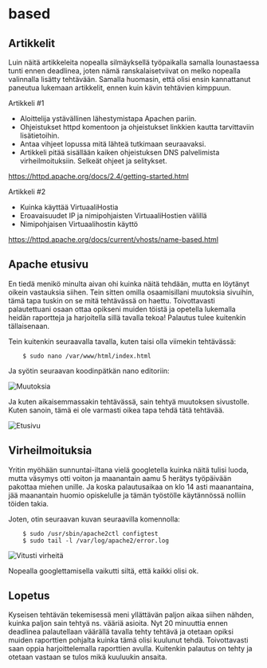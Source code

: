# based

## Artikkelit

Luin näitä artikkeleita nopealla silmäyksellä työpaikalla samalla lounastaessa tunti ennen deadlinea, joten nämä ranskalaisetviivat on melko nopealla valinnalla lisätty tehtävään. Samalla huomasin, että olisi ensin kannattanut paneutua lukemaan artikkelit, ennen kuin kävin tehtävien kimppuun. 

Artikkeli #1
- Aloittelija ystävällinen lähestymistapa Apachen pariin. 
- Ohjeistukset httpd komentoon ja ohjeistukset linkkien kautta tarvittaviin lisätietoihin.
- Antaa vihjeet lopussa mitä lähteä tutkimaan seuraavaksi.
- Artikkeli pitää sisällään kaiken ohjeistuksen DNS palvelimista virheilmoituksiin. Selkeät ohjeet ja selitykset. 

https://httpd.apache.org/docs/2.4/getting-started.html 

Artikkeli #2
- Kuinka käyttää VirtuaaliHostia
- Eroavaisuudet IP ja nimipohjaisten VirtuaaliHostien välillä
- Nimipohjaisen Virtuaalihostin käyttö
 
https://httpd.apache.org/docs/current/vhosts/name-based.html

## Apache etusivu 

En tiedä menikö minulta aivan ohi kuinka näitä tehdään, mutta en löytänyt oikein vastauksia siihen. Tein sitten omilla osaamisillani muutoksia sivuihin, tämä tapa tuskin on se mitä tehtävässä on haettu. Toivottavasti palautettuani osaan ottaa opikseni muiden töistä ja opetella lukemalla heidän raportteja ja harjoitella sillä tavalla tekoa! Palautus tulee kuitenkin tällaisenaan. 

Tein kuitenkin seuraavalla tavalla, kuten taisi olla viimekin tehtävässä: 

        $ sudo nano /var/www/html/index.html
        
Ja syötin seuraavan koodinpätkän nano editoriin: 

![Muutoksia](https://user-images.githubusercontent.com/100162043/216838857-82df3c5c-111d-4e0d-beb7-25d4228900d3.jpg)

Ja kuten aikaisemmassakin tehtävässä, sain tehtyä muutoksen sivustolle. Kuten sanoin, tämä ei ole varmasti oikea tapa tehdä tätä tehtävää. 

![Etusivu](https://user-images.githubusercontent.com/100162043/216838907-784522fc-87c0-47f2-8695-33e2210a7818.jpg)

## Virheilmoituksia

Yritin myöhään sunnuntai-iltana vielä googletella kuinka näitä tulisi luoda, mutta väsymys otti voiton ja maanantain aamu 5 herätys työpäivään pakottaa miehen unille. Ja koska palautusaikaa on klo 14 asti maanantaina, jää maanantain huomio opiskelulle ja tämän työstölle käytännössä nolliin töiden takia. 

Joten, otin seuraavan kuvan seuraavilla komennolla: 
        
        $ sudo /usr/sbin/apache2ctl configtest
        $ sudo tail -l /var/log/apache2/error.log

![Vitusti virheitä](https://user-images.githubusercontent.com/100162043/216839699-1ae96ecc-d9c8-4280-b148-d10c6305d776.jpg)

Nopealla googlettamisella vaikutti siltä, että kaikki olisi ok.

## Lopetus

Kyseisen tehtävän tekemisessä meni yllättävän paljon aikaa siihen nähden, kuinka paljon sain tehtyä ns. vääriä asioita. Nyt 20 minuuttia ennen deadlinea palautellaan väärällä tavalla tehty tehtävä ja otetaan opiksi muiden raporttien pohjalta kuinka tämä olisi kuulunut tehdä. Toivottavasti saan oppia harjoittelemalla raporttien avulla. Kuitenkin palautus on tehty ja otetaan vastaan se tulos mikä kuuluukin ansaita. 



